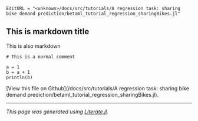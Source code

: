 ```@meta
EditURL = "<unknown>/docs/src/tutorials/A regression task: sharing bike demand prediction/betaml_tutorial_regression_sharingBikes.jl"
```

## This is markdown title
This is also markdown

```@example betaml_tutorial_regression_sharingBikes
# This is a normal comment
```

```@example betaml_tutorial_regression_sharingBikes
a = 1
b = a + 1
println(b)
```

[View this file on Github](<unknown>/docs/src/tutorials/A regression task: sharing bike demand prediction/betaml_tutorial_regression_sharingBikes.jl).

---

*This page was generated using [Literate.jl](https://github.com/fredrikekre/Literate.jl).*

